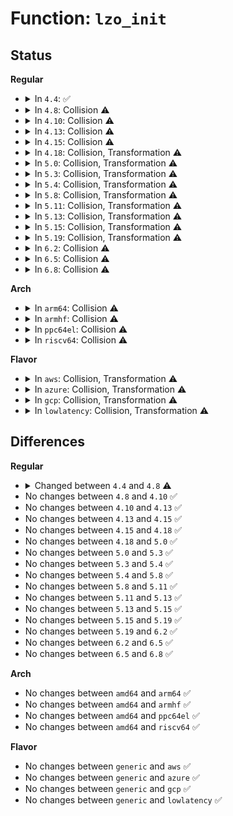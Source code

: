 # Function: <code>lzo_init</code>

## Status
<b>Regular</b>
<ul>
<li>
<details>
<summary>In <code>4.4</code>: ✅</summary>

```c
int lzo_init(struct crypto_tfm *tfm);
```

**Collision:** Unique Static

**Inline:** No

**Transformation:** False

**Instances:**

```
In crypto/lzo.c (ffffffff813ab950)
Location: crypto/lzo.c:30
Inline: False
```
**Symbols:**

```
ffffffff813ab950-ffffffff813ab99c: lzo_init (STB_LOCAL)
```
</details>
</li>
<li>
<details>
<summary>In <code>4.8</code>: Collision ⚠️</summary>

```c
void *lzo_init(struct squashfs_sb_info *msblk, void *buff);
```

**Collision:** Static-Static Collision

**Inline:** No

**Transformation:** False

**Instances:**

```
In fs/squashfs/lzo_wrapper.c (ffffffff81326370)
Location: fs/squashfs/lzo_wrapper.c:41
Inline: False
```
```
In crypto/lzo.c (ffffffff813eb1b0)
Location: crypto/lzo.c:30
Inline: False
```
**Symbols:**

```
ffffffff81326370-ffffffff81326404: lzo_init (STB_LOCAL)
ffffffff813eb1b0-ffffffff813eb1fc: lzo_init (STB_LOCAL)
```
</details>
</li>
<li>
<details>
<summary>In <code>4.10</code>: Collision ⚠️</summary>

```c
void *lzo_init(struct squashfs_sb_info *msblk, void *buff);
```

**Collision:** Static-Static Collision

**Inline:** No

**Transformation:** False

**Instances:**

```
In fs/squashfs/lzo_wrapper.c (ffffffff8133c120)
Location: fs/squashfs/lzo_wrapper.c:41
Inline: False
```
```
In crypto/lzo.c (ffffffff81404a00)
Location: crypto/lzo.c:44
Inline: False
```
**Symbols:**

```
ffffffff8133c120-ffffffff8133c1b4: lzo_init (STB_LOCAL)
ffffffff81404a00-ffffffff81404a28: lzo_init (STB_LOCAL)
```
</details>
</li>
<li>
<details>
<summary>In <code>4.13</code>: Collision ⚠️</summary>

```c
void *lzo_init(struct squashfs_sb_info *msblk, void *buff);
```

**Collision:** Static-Static Collision

**Inline:** No

**Transformation:** False

**Instances:**

```
In fs/squashfs/lzo_wrapper.c (ffffffff81350c20)
Location: fs/squashfs/lzo_wrapper.c:41
Inline: False
```
```
In crypto/lzo.c (ffffffff81412130)
Location: crypto/lzo.c:42
Inline: False
```
**Symbols:**

```
ffffffff81350c20-ffffffff81350cb4: lzo_init (STB_LOCAL)
ffffffff81412130-ffffffff81412178: lzo_init (STB_LOCAL)
```
</details>
</li>
<li>
<details>
<summary>In <code>4.15</code>: Collision ⚠️</summary>

```c
void *lzo_init(struct squashfs_sb_info *msblk, void *buff);
```

**Collision:** Static-Static Collision

**Inline:** No

**Transformation:** False

**Instances:**

```
In fs/squashfs/lzo_wrapper.c (ffffffff813753e0)
Location: fs/squashfs/lzo_wrapper.c:41
Inline: False
```
```
In crypto/lzo.c (ffffffff8143c8a0)
Location: crypto/lzo.c:42
Inline: False
```
**Symbols:**

```
ffffffff813753e0-ffffffff81375474: lzo_init (STB_LOCAL)
ffffffff8143c8a0-ffffffff8143c8e8: lzo_init (STB_LOCAL)
```
</details>
</li>
<li>
<details>
<summary>In <code>4.18</code>: Collision, Transformation ⚠️</summary>

```c
void *lzo_init(struct squashfs_sb_info *msblk, void *buff);
```

**Collision:** Static-Static Collision

**Inline:** No

**Transformation:** True

**Instances:**

```
In fs/squashfs/lzo_wrapper.c (0)
Location: fs/squashfs/lzo_wrapper.c:41
Inline: False
```
```
In crypto/lzo.c (ffffffff8146f6e0)
Location: crypto/lzo.c:42
Inline: False
```
**Symbols:**

```
ffffffff813a3dd0-ffffffff813a3e54: lzo_init (STB_LOCAL)
ffffffff813a3e54-ffffffff813a3e74: lzo_init.cold.2 (STB_LOCAL)
ffffffff8146f6e0-ffffffff8146f727: lzo_init (STB_LOCAL)
```
</details>
</li>
<li>
<details>
<summary>In <code>5.0</code>: Collision, Transformation ⚠️</summary>

```c
void *lzo_init(struct squashfs_sb_info *msblk, void *buff);
```

**Collision:** Static-Static Collision

**Inline:** No

**Transformation:** True

**Instances:**

```
In fs/squashfs/lzo_wrapper.c (0)
Location: fs/squashfs/lzo_wrapper.c:41
Inline: False
```
```
In crypto/lzo.c (ffffffff8148d090)
Location: crypto/lzo.c:42
Inline: False
```
**Symbols:**

```
ffffffff813bcbd0-ffffffff813bcc54: lzo_init (STB_LOCAL)
ffffffff813bcc54-ffffffff813bcc74: lzo_init.cold.1 (STB_LOCAL)
ffffffff8148d090-ffffffff8148d0d7: lzo_init (STB_LOCAL)
```
</details>
</li>
<li>
<details>
<summary>In <code>5.3</code>: Collision, Transformation ⚠️</summary>

```c
void *lzo_init(struct squashfs_sb_info *msblk, void *buff);
```

**Collision:** Static-Static Collision

**Inline:** No

**Transformation:** True

**Instances:**

```
In fs/squashfs/lzo_wrapper.c (0)
Location: fs/squashfs/lzo_wrapper.c:28
Inline: False
```
```
In crypto/lzo.c (ffffffff814ba780)
Location: crypto/lzo.c:29
Inline: False
```
**Symbols:**

```
ffffffff813e7480-ffffffff813e7508: lzo_init (STB_LOCAL)
ffffffff813e7508-ffffffff813e7528: lzo_init.cold (STB_LOCAL)
ffffffff814ba780-ffffffff814ba7ca: lzo_init (STB_LOCAL)
```
</details>
</li>
<li>
<details>
<summary>In <code>5.4</code>: Collision, Transformation ⚠️</summary>

```c
void *lzo_init(struct squashfs_sb_info *msblk, void *buff);
```

**Collision:** Static-Static Collision

**Inline:** No

**Transformation:** True

**Instances:**

```
In fs/squashfs/lzo_wrapper.c (0)
Location: fs/squashfs/lzo_wrapper.c:28
Inline: False
```
```
In crypto/lzo.c (ffffffff814d3550)
Location: crypto/lzo.c:29
Inline: False
```
**Symbols:**

```
ffffffff81401500-ffffffff81401588: lzo_init (STB_LOCAL)
ffffffff81401588-ffffffff814015a8: lzo_init.cold (STB_LOCAL)
ffffffff814d3550-ffffffff814d359a: lzo_init (STB_LOCAL)
```
</details>
</li>
<li>
<details>
<summary>In <code>5.8</code>: Collision, Transformation ⚠️</summary>

```c
void *lzo_init(struct squashfs_sb_info *msblk, void *buff);
```

**Collision:** Static-Static Collision

**Inline:** No

**Transformation:** True

**Instances:**

```
In fs/squashfs/lzo_wrapper.c (0)
Location: fs/squashfs/lzo_wrapper.c:28
Inline: False
```
```
In crypto/lzo.c (ffffffff81532810)
Location: crypto/lzo.c:29
Inline: False
```
**Symbols:**

```
ffffffff8144f090-ffffffff8144f118: lzo_init (STB_LOCAL)
ffffffff8144f118-ffffffff8144f138: lzo_init.cold (STB_LOCAL)
ffffffff81532810-ffffffff81532860: lzo_init (STB_LOCAL)
```
</details>
</li>
<li>
<details>
<summary>In <code>5.11</code>: Collision, Transformation ⚠️</summary>

```c
void *lzo_init(struct squashfs_sb_info *msblk, void *buff);
```

**Collision:** Static-Static Collision

**Inline:** No

**Transformation:** True

**Instances:**

```
In fs/squashfs/lzo_wrapper.c (0)
Location: fs/squashfs/lzo_wrapper.c:28
Inline: False
```
```
In crypto/lzo.c (ffffffff8154f760)
Location: crypto/lzo.c:29
Inline: False
```
**Symbols:**

```
ffffffff8146b650-ffffffff8146b6d8: lzo_init (STB_LOCAL)
ffffffff81bed651-ffffffff81bed671: lzo_init.cold (STB_LOCAL)
ffffffff8154f760-ffffffff8154f7b0: lzo_init (STB_LOCAL)
```
</details>
</li>
<li>
<details>
<summary>In <code>5.13</code>: Collision, Transformation ⚠️</summary>

```c
void *lzo_init(struct squashfs_sb_info *msblk, void *buff);
```

**Collision:** Static-Static Collision

**Inline:** No

**Transformation:** True

**Instances:**

```
In fs/squashfs/lzo_wrapper.c (0)
Location: fs/squashfs/lzo_wrapper.c:28
Inline: False
```
```
In crypto/lzo.c (ffffffff81557fd0)
Location: crypto/lzo.c:29
Inline: False
```
**Symbols:**

```
ffffffff81470d10-ffffffff81470d8f: lzo_init (STB_LOCAL)
ffffffff81bdf754-ffffffff81bdf774: lzo_init.cold (STB_LOCAL)
ffffffff81557fd0-ffffffff8155802d: lzo_init (STB_LOCAL)
```
</details>
</li>
<li>
<details>
<summary>In <code>5.15</code>: Collision, Transformation ⚠️</summary>

```c
void *lzo_init(struct squashfs_sb_info *msblk, void *buff);
```

**Collision:** Static-Static Collision

**Inline:** No

**Transformation:** True

**Instances:**

```
In fs/squashfs/lzo_wrapper.c (0)
Location: fs/squashfs/lzo_wrapper.c:28
Inline: False
```
```
In crypto/lzo.c (ffffffff815b9280)
Location: crypto/lzo.c:29
Inline: False
```
**Symbols:**

```
ffffffff814c7780-ffffffff814c77ff: lzo_init (STB_LOCAL)
ffffffff81ccf283-ffffffff81ccf2a3: lzo_init.cold (STB_LOCAL)
ffffffff815b9280-ffffffff815b92dd: lzo_init (STB_LOCAL)
```
</details>
</li>
<li>
<details>
<summary>In <code>5.19</code>: Collision, Transformation ⚠️</summary>

```c
void *lzo_init(struct squashfs_sb_info *msblk, void *buff);
```

**Collision:** Static-Static Collision

**Inline:** No

**Transformation:** True

**Instances:**

```
In fs/squashfs/lzo_wrapper.c (0)
Location: fs/squashfs/lzo_wrapper.c:28
Inline: False
```
```
In crypto/lzo.c (ffffffff81662780)
Location: crypto/lzo.c:29
Inline: False
```
**Symbols:**

```
ffffffff81552b80-ffffffff81552c07: lzo_init (STB_LOCAL)
ffffffff81e82330-ffffffff81e82350: lzo_init.cold (STB_LOCAL)
ffffffff81662780-ffffffff816627d7: lzo_init (STB_LOCAL)
```
</details>
</li>
<li>
<details>
<summary>In <code>6.2</code>: Collision ⚠️</summary>

```c
void *lzo_init(struct squashfs_sb_info *msblk, void *buff);
```

**Collision:** Static-Static Collision

**Inline:** No

**Transformation:** False

**Instances:**

```
In fs/squashfs/lzo_wrapper.c (ffffffff815f4160)
Location: fs/squashfs/lzo_wrapper.c:28
Inline: False
```
```
In crypto/lzo.c (ffffffff8171c890)
Location: crypto/lzo.c:29
Inline: False
```
**Symbols:**

```
ffffffff815f4160-ffffffff815f41f8: lzo_init (STB_LOCAL)
ffffffff8171c890-ffffffff8171c8e7: lzo_init (STB_LOCAL)
```
</details>
</li>
<li>
<details>
<summary>In <code>6.5</code>: Collision ⚠️</summary>

```c
void *lzo_init(struct squashfs_sb_info *msblk, void *buff);
```

**Collision:** Static-Static Collision

**Inline:** No

**Transformation:** False

**Instances:**

```
In fs/squashfs/lzo_wrapper.c (ffffffff8162c250)
Location: fs/squashfs/lzo_wrapper.c:28
Inline: False
```
```
In crypto/lzo.c (ffffffff81758030)
Location: crypto/lzo.c:29
Inline: False
```
**Symbols:**

```
ffffffff8162c250-ffffffff8162c2e8: lzo_init (STB_LOCAL)
ffffffff81758030-ffffffff81758087: lzo_init (STB_LOCAL)
```
</details>
</li>
<li>
<details>
<summary>In <code>6.8</code>: Collision ⚠️</summary>

```c
void *lzo_init(struct squashfs_sb_info *msblk, void *buff);
```

**Collision:** Static-Static Collision

**Inline:** No

**Transformation:** False

**Instances:**

```
In fs/squashfs/lzo_wrapper.c (ffffffff81665650)
Location: fs/squashfs/lzo_wrapper.c:28
Inline: False
```
```
In crypto/lzo.c (ffffffff81799f30)
Location: crypto/lzo.c:29
Inline: False
```
**Symbols:**

```
ffffffff81665650-ffffffff81665716: lzo_init (STB_LOCAL)
ffffffff81799f30-ffffffff81799f87: lzo_init (STB_LOCAL)
```
</details>
</li>
</ul>
<b>Arch</b>
<ul>
<li>
<details>
<summary>In <code>arm64</code>: Collision ⚠️</summary>

```c
void *lzo_init(struct squashfs_sb_info *msblk, void *buff);
```

**Collision:** Static-Static Collision

**Inline:** No

**Transformation:** False

**Instances:**

```
In fs/squashfs/lzo_wrapper.c (ffff8000104df460)
Location: fs/squashfs/lzo_wrapper.c:28
Inline: False
```
```
In crypto/lzo.c (ffff8000105cfdc8)
Location: crypto/lzo.c:29
Inline: False
```
**Symbols:**

```
ffff8000104df460-ffff8000104df4fc: lzo_init (STB_LOCAL)
ffff8000105cfdc8-ffff8000105cfe2c: lzo_init (STB_LOCAL)
```
</details>
</li>
<li>
<details>
<summary>In <code>armhf</code>: Collision ⚠️</summary>

```c
void *lzo_init(struct squashfs_sb_info *msblk, void *buff);
```

**Collision:** Static-Static Collision

**Inline:** No

**Transformation:** False

**Instances:**

```
In fs/squashfs/lzo_wrapper.c (c06a1028)
Location: fs/squashfs/lzo_wrapper.c:28
Inline: False
```
```
In crypto/lzo.c (c077d938)
Location: crypto/lzo.c:29
Inline: False
```
**Symbols:**

```
c06a1028-c06a10bc: lzo_init (STB_LOCAL)
c077d938-c077d988: lzo_init (STB_LOCAL)
```
</details>
</li>
<li>
<details>
<summary>In <code>ppc64el</code>: Collision ⚠️</summary>

```c
void *lzo_init(struct squashfs_sb_info *msblk, void *buff);
```

**Collision:** Static-Static Collision

**Inline:** No

**Transformation:** False

**Instances:**

```
In fs/squashfs/lzo_wrapper.c (c00000000061b9b0)
Location: fs/squashfs/lzo_wrapper.c:28
Inline: False
```
```
In crypto/lzo.c (c00000000075be70)
Location: crypto/lzo.c:29
Inline: False
```
**Symbols:**

```
c00000000061b9b0-c00000000061ba88: lzo_init (STB_LOCAL)
c00000000075be70-c00000000075bf08: lzo_init (STB_LOCAL)
```
</details>
</li>
<li>
<details>
<summary>In <code>riscv64</code>: Collision ⚠️</summary>

```c
void *lzo_init(struct squashfs_sb_info *msblk, void *buff);
```

**Collision:** Static-Static Collision

**Inline:** No

**Transformation:** False

**Instances:**

```
In fs/squashfs/lzo_wrapper.c (ffffffe000353c24)
Location: fs/squashfs/lzo_wrapper.c:28
Inline: False
```
```
In crypto/lzo.c (ffffffe000414bde)
Location: crypto/lzo.c:29
Inline: False
```
**Symbols:**

```
ffffffe000414bde-ffffffe000414c2e: lzo_init (STB_LOCAL)
ffffffe000353c24-ffffffe000353cb6: lzo_init (STB_LOCAL)
```
</details>
</li>
</ul>
<b>Flavor</b>
<ul>
<li>
<details>
<summary>In <code>aws</code>: Collision, Transformation ⚠️</summary>

```c
void *lzo_init(struct squashfs_sb_info *msblk, void *buff);
```

**Collision:** Static-Static Collision

**Inline:** No

**Transformation:** True

**Instances:**

```
In fs/squashfs/lzo_wrapper.c (0)
Location: fs/squashfs/lzo_wrapper.c:28
Inline: False
```
```
In crypto/lzo.c (ffffffff814cbb30)
Location: crypto/lzo.c:29
Inline: False
```
**Symbols:**

```
ffffffff813f9ae0-ffffffff813f9b68: lzo_init (STB_LOCAL)
ffffffff813f9b68-ffffffff813f9b88: lzo_init.cold (STB_LOCAL)
ffffffff814cbb30-ffffffff814cbb7a: lzo_init (STB_LOCAL)
```
</details>
</li>
<li>
<details>
<summary>In <code>azure</code>: Collision, Transformation ⚠️</summary>

```c
void *lzo_init(struct squashfs_sb_info *msblk, void *buff);
```

**Collision:** Static-Static Collision

**Inline:** No

**Transformation:** True

**Instances:**

```
In fs/squashfs/lzo_wrapper.c (0)
Location: fs/squashfs/lzo_wrapper.c:28
Inline: False
```
```
In crypto/lzo.c (ffffffff814bc550)
Location: crypto/lzo.c:29
Inline: False
```
**Symbols:**

```
ffffffff813ea560-ffffffff813ea5e8: lzo_init (STB_LOCAL)
ffffffff813ea5e8-ffffffff813ea608: lzo_init.cold (STB_LOCAL)
ffffffff814bc550-ffffffff814bc59a: lzo_init (STB_LOCAL)
```
</details>
</li>
<li>
<details>
<summary>In <code>gcp</code>: Collision, Transformation ⚠️</summary>

```c
void *lzo_init(struct squashfs_sb_info *msblk, void *buff);
```

**Collision:** Static-Static Collision

**Inline:** No

**Transformation:** True

**Instances:**

```
In fs/squashfs/lzo_wrapper.c (0)
Location: fs/squashfs/lzo_wrapper.c:28
Inline: False
```
```
In crypto/lzo.c (ffffffff814c7bc0)
Location: crypto/lzo.c:29
Inline: False
```
**Symbols:**

```
ffffffff813f6e60-ffffffff813f6ee8: lzo_init (STB_LOCAL)
ffffffff813f6ee8-ffffffff813f6f08: lzo_init.cold (STB_LOCAL)
ffffffff814c7bc0-ffffffff814c7c0a: lzo_init (STB_LOCAL)
```
</details>
</li>
<li>
<details>
<summary>In <code>lowlatency</code>: Collision, Transformation ⚠️</summary>

```c
void *lzo_init(struct squashfs_sb_info *msblk, void *buff);
```

**Collision:** Static-Static Collision

**Inline:** No

**Transformation:** True

**Instances:**

```
In fs/squashfs/lzo_wrapper.c (0)
Location: fs/squashfs/lzo_wrapper.c:28
Inline: False
```
```
In crypto/lzo.c (ffffffff814e0690)
Location: crypto/lzo.c:29
Inline: False
```
**Symbols:**

```
ffffffff8140caf0-ffffffff8140cb78: lzo_init (STB_LOCAL)
ffffffff8140cb78-ffffffff8140cb98: lzo_init.cold (STB_LOCAL)
ffffffff814e0690-ffffffff814e06da: lzo_init (STB_LOCAL)
```
</details>
</li>
</ul>

## Differences
<b>Regular</b>
<ul>
<li>
<details>
<summary>Changed between <code>4.4</code> and <code>4.8</code> ⚠️</summary>
<ul>
<li>
<b>Param added. </b>
<code>struct squashfs_sb_info *msblk</code>
</li>
<li>
<b>Param added. </b>
<code>void *buff</code>
</li>
<li>
<b>Param removed. </b>
<code>struct crypto_tfm *tfm</code>
</li>
<li>
<b>Return type changed. </b>
<code>int</code> ➡️ <code>void *</code>
</li>
</ul>
</details>
</li>
<li>
No changes between <code>4.8</code> and <code>4.10</code> ✅
</li>
<li>
No changes between <code>4.10</code> and <code>4.13</code> ✅
</li>
<li>
No changes between <code>4.13</code> and <code>4.15</code> ✅
</li>
<li>
No changes between <code>4.15</code> and <code>4.18</code> ✅
</li>
<li>
No changes between <code>4.18</code> and <code>5.0</code> ✅
</li>
<li>
No changes between <code>5.0</code> and <code>5.3</code> ✅
</li>
<li>
No changes between <code>5.3</code> and <code>5.4</code> ✅
</li>
<li>
No changes between <code>5.4</code> and <code>5.8</code> ✅
</li>
<li>
No changes between <code>5.8</code> and <code>5.11</code> ✅
</li>
<li>
No changes between <code>5.11</code> and <code>5.13</code> ✅
</li>
<li>
No changes between <code>5.13</code> and <code>5.15</code> ✅
</li>
<li>
No changes between <code>5.15</code> and <code>5.19</code> ✅
</li>
<li>
No changes between <code>5.19</code> and <code>6.2</code> ✅
</li>
<li>
No changes between <code>6.2</code> and <code>6.5</code> ✅
</li>
<li>
No changes between <code>6.5</code> and <code>6.8</code> ✅
</li>
</ul>
<b>Arch</b>
<ul>
<li>
No changes between <code>amd64</code> and <code>arm64</code> ✅
</li>
<li>
No changes between <code>amd64</code> and <code>armhf</code> ✅
</li>
<li>
No changes between <code>amd64</code> and <code>ppc64el</code> ✅
</li>
<li>
No changes between <code>amd64</code> and <code>riscv64</code> ✅
</li>
</ul>
<b>Flavor</b>
<ul>
<li>
No changes between <code>generic</code> and <code>aws</code> ✅
</li>
<li>
No changes between <code>generic</code> and <code>azure</code> ✅
</li>
<li>
No changes between <code>generic</code> and <code>gcp</code> ✅
</li>
<li>
No changes between <code>generic</code> and <code>lowlatency</code> ✅
</li>
</ul>
